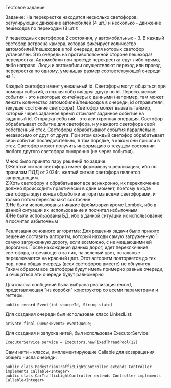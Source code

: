 Тестовое задание

<p>
  Задание:
На перекрестке находится несколько светофоров, регулирующих движение автомобилей (4 шт.) и несколько - движение пешеходов по переходам (8 шт.):

У пешеходных светофоров 2 состояния, у автомобильных - 3. В каждый светофор встроена камера, которая фиксирует количество автомобилей/пешеходов в той очереди, для которых светофор установлен. Это очередь на противоположной стороне пешехода/перекрестка. Автомобили при проезде перекрестка едут либо прямо, либо направо. Люди и автомобили осуществляют переход или проезд перекрестка по одному, уменьшая размер соответствующей очереди на 1.

Каждый светофор имеет уникальный id. Светофоры могут общаться при помощи событий, отсылая события друг другу по id. Пересылаемые события - это некоторые контейнеры с данными (например, там может лежать количество автомобилей/пешеходов в очереди, id отправителя, текущее состояние светофора). Светофор может вызвать таймер, который через заданное время отсылает заданное событие на заданный id. Отправка событий - это асинхронная операция. Светофор обрабатывает событие для светофора, и у каждого светофора свой собственный стек. Светофоры обрабатывают события параллельно, независимо от друг от друга. При этом каждый светофор обрабатывает свои события последовательно, в том порядке, в каком они пришли в стек. Светофор может получить информацию о текущем состоянии любого другого светофора синхронно (не через события).

Мною было принято пару решений по задаче:<br />
  1)Желтый сигнал светофора имеет формальную реализацию, ибо по правилам ПДД от 2024г. желтый сигнал светофора является запрещающим.<br />
  2)Хоть светофору и обрабатывают все асинхронно, их переключение должно происходить практически в один момент, поэтому в коде светофоры ждут конца обработки алгоритма всеми светофорами, и только потом       переключают состояние<br />
  3)Не были использованы никакие фреймворки кроме Lombok, ибо в данной ситуации их использование я посчитал избыточным<br />
  4)Не были использованы БД, ибо в данной ситуации их использование я посчитал избыточным<br />

Реализация основного алгоритма:
  Для решения задачи было принято решение составить алгоритм, который находи самую загруженную 1 самую загруженную дорогу, если возможно, с не мещающими ей дорогами. После нахождения данных дорог, идет переключение светофора, отвечающего за них, на зеленый цвет, остальные переключаются на красный цвет. Этот алгоритм повторяется до тех пор, пока общая очередь (всех светофоров вместе) не обнулится. Таким образом все светофоры будут иметь примерно равные очереди, и очищаться эти очереди будут равномерно

Для класса сообщений была выбрана реализация record, представляющая "из коробки" конструктор со всеми параметрами и геттеры:<br />
```
public record Event(int sourceId, String state)
```
Для создания очереди был использован класс LinkedList:
```
private final Queue<Event> eventQueue;
```
Для создания и запуска нитей, был использован ExecutorService:
```
ExecutorService service = Executors.newFixedThreadPool(12)
```
Сами нити - классы, имплементирующие Callable<Integer> для возвращения общего числа очереди:
```
public class PedestrianTrafficLightController extends Controller implements Callable<Integer>
public class CarTrafficLightController extends Controller implements Callable<Integer>
```
</p>
